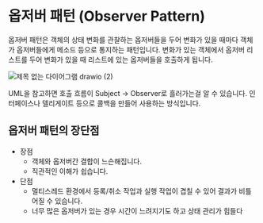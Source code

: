 # 옵저버 패턴 (Observer Pattern)

옵저버 패턴은 객체의 상태 변화를 관찰하는 옵저버들을 두어 변화가 있을 때마다 객체가 옵저버들에게 메소드 등으로 통지하는 패턴입니다.
변화가 있는 객체에서 옵저버 리스트를 두어 변화가 있을 때 리스트에 있는 옵저버들을 호출하게 됩니다.

![제목 없는 다이어그램 drawio (2)](https://user-images.githubusercontent.com/68003176/209293328-73123166-c4dd-4d6d-83ad-86051c7032fb.png)

UML을 참고하면 호출 흐름이 Subject -> Observer로 흘러가는걸 알 수 있습니다. 인터페이스나 델리게이트 등으로 콜백을 만들어 사용하는 방식입니다.

## 옵저버 패턴의 장단점
- 장점
  - 객체와 옵저버간 결합이 느슨해집니다.
  - 직관적인 이해가 쉽습니다.
- 단점
  - 멀티스레드 환경에서 등록/취소 작업과 실행 작업이 겹칠 수 있어 결과가 비틀어질 수 있습니다.
  - 너무 많은 옵저버가 있는 경우 시간이 느려지기도 하고 상태 관리가 힘들다